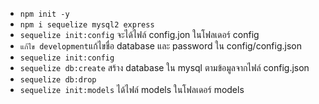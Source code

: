 - `npm init -y`
- `npm i sequelize mysql2 express`
- `sequelize init:config` จะได้ไฟล์ config.jon ในโฟลเดอร์ config
- `แก้ไข development`แก้ไขชื่อ database และ password ใน config/config.json
- `sequelize init:config`
- `sequelize db:create` สร้าง database ใน mysql ตามข้อมูลจากไฟล์ config.json
- `sequelize db:drop`
- `sequelize init:models` ได้ไฟล์ models ในโฟลเดอร์ models
